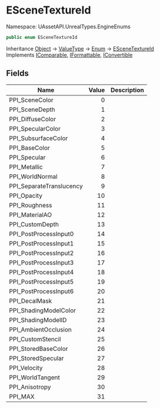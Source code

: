 # ESceneTextureId

Namespace: UAssetAPI.UnrealTypes.EngineEnums

```csharp
public enum ESceneTextureId
```

Inheritance [Object](https://docs.microsoft.com/en-us/dotnet/api/system.object) → [ValueType](https://docs.microsoft.com/en-us/dotnet/api/system.valuetype) → [Enum](https://docs.microsoft.com/en-us/dotnet/api/system.enum) → [ESceneTextureId](./uassetapi.unrealtypes.engineenums.escenetextureid.md)<br>
Implements [IComparable](https://docs.microsoft.com/en-us/dotnet/api/system.icomparable), [IFormattable](https://docs.microsoft.com/en-us/dotnet/api/system.iformattable), [IConvertible](https://docs.microsoft.com/en-us/dotnet/api/system.iconvertible)

## Fields

| Name | Value | Description |
| --- | --: | --- |
| PPI_SceneColor | 0 |  |
| PPI_SceneDepth | 1 |  |
| PPI_DiffuseColor | 2 |  |
| PPI_SpecularColor | 3 |  |
| PPI_SubsurfaceColor | 4 |  |
| PPI_BaseColor | 5 |  |
| PPI_Specular | 6 |  |
| PPI_Metallic | 7 |  |
| PPI_WorldNormal | 8 |  |
| PPI_SeparateTranslucency | 9 |  |
| PPI_Opacity | 10 |  |
| PPI_Roughness | 11 |  |
| PPI_MaterialAO | 12 |  |
| PPI_CustomDepth | 13 |  |
| PPI_PostProcessInput0 | 14 |  |
| PPI_PostProcessInput1 | 15 |  |
| PPI_PostProcessInput2 | 16 |  |
| PPI_PostProcessInput3 | 17 |  |
| PPI_PostProcessInput4 | 18 |  |
| PPI_PostProcessInput5 | 19 |  |
| PPI_PostProcessInput6 | 20 |  |
| PPI_DecalMask | 21 |  |
| PPI_ShadingModelColor | 22 |  |
| PPI_ShadingModelID | 23 |  |
| PPI_AmbientOcclusion | 24 |  |
| PPI_CustomStencil | 25 |  |
| PPI_StoredBaseColor | 26 |  |
| PPI_StoredSpecular | 27 |  |
| PPI_Velocity | 28 |  |
| PPI_WorldTangent | 29 |  |
| PPI_Anisotropy | 30 |  |
| PPI_MAX | 31 |  |
